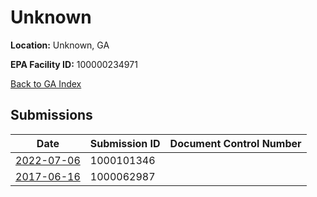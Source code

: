 # Unknown

**Location:** Unknown, GA

**EPA Facility ID:** 100000234971

[Back to GA Index](../../index.md)

## Submissions

| Date | Submission ID | Document Control Number |
|------|--------------|-------------------------|
| [2022-07-06](submissions/1000101346.md) | 1000101346 |  |
| [2017-06-16](submissions/1000062987.md) | 1000062987 |  |
